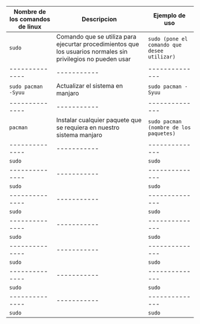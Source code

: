 | Nombre de los comandos de linux| Descripcion | Ejemplo de uso |
| -------------- | ----------- | -------------- |
| `sudo`| Comando que se utiliza para ejecurtar procedimientos que los usuarios normales sin privilegios no pueden usar | `sudo (pone el comando que desee utilizar)` |
| -------------- | ----------- | -------------- |
| `sudo pacman        -Syuu` | Actualizar el sistema en manjaro | `sudo pacman -Syuu` |
| -------------- | ----------- | -------------- |
| `pacman`| Instalar cualquier paquete que se requiera en nuestro sistema manjaro  | `sudo pacman (nombre de los paquetes)` |
| -------------- | ----------- | -------------- |
| `sudo`|  | `sudo` |
| -------------- | ----------- | -------------- |
| `sudo`|  | `sudo` |
| -------------- | ----------- | -------------- |
| `sudo`|  | `sudo` |
| -------------- | ----------- | -------------- |
| `sudo`|  | `sudo` |
| -------------- | ----------- | -------------- |
| `sudo`|  | `sudo` |
| -------------- | ----------- | -------------- |
| `sudo`|  | `sudo` |
| -------------- | ----------- | -------------- |
| `sudo`|  | `sudo` |
